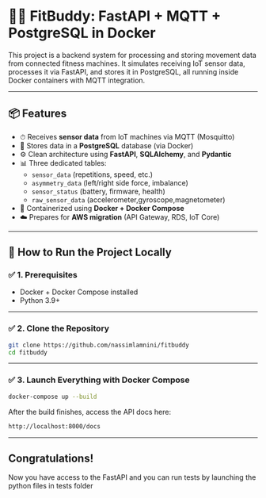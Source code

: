 # 🏋️‍♂️ FitBuddy: FastAPI + MQTT + PostgreSQL in Docker

This project is a backend system for processing and storing movement data from connected fitness machines. It simulates receiving IoT sensor data, processes it via FastAPI, and stores it in PostgreSQL, all running inside Docker containers with MQTT integration.

---

## 📦 Features

- ⏱ Receives **sensor data** from IoT machines via MQTT (Mosquitto)
- 💾 Stores data in a **PostgreSQL** database (via Docker)
- ⚙️ Clean architecture using **FastAPI**, **SQLAlchemy**, and **Pydantic**
- 📊 Three dedicated tables:
  - `sensor_data` (repetitions, speed, etc.)
  - `asymmetry_data` (left/right side force, imbalance)
  - `sensor_status` (battery, firmware, health)
  - `raw_sensor_data` (accelerometer,gyroscope,magnetometer)
- 🐳 Containerized using **Docker + Docker Compose**
- ☁️ Prepares for **AWS migration** (API Gateway, RDS, IoT Core)

---


## 🚀 How to Run the Project Locally

### ✅ 1. Prerequisites

- Docker + Docker Compose installed
- Python 3.9+ 

---

### ✅ 2. Clone the Repository

```bash
git clone https://github.com/nassimlamnini/fitbuddy
cd fitbuddy
```

---

### ✅ 3. Launch Everything with Docker Compose
```bash
docker-compose up --build
```
After the build finishes, access the API docs here:

```bash
http://localhost:8000/docs
```
---

## Congratulations!

Now you have access to the FastAPI and you can run tests by launching the python files in tests folder

